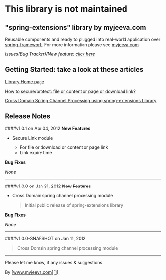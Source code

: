 # This library is not maintained

"spring-extensions" library by myjeeva.com
-------------------------------------------

Reusable components and ready to plugged into real-world application over [spring-framework][2]. For more information please see [myjeeva.com][1]

*Issues(Bug Tracker)/New feature: [click here][3]*


Getting Started: take a look at these articles
----------------------------------------------
[Library Home page][1]

[How to secure/protect: file or content or page or download link?][4]

[Cross Domain Spring Channel Processing using spring-extensions Library][5]


Release Notes
-------------

####v1.0.1 on Apr 04, 2012
**New Features**

*   Secure Link module

    *	For file or download or content or page link
    *	Link expiry time

**Bug Fixes** 

*None*

* * *

####v1.0.0 on Jan 31, 2012
**New Features**

*   Cross Domain spring channel processing module

    > Initial public release of spring-extensions library

**Bug Fixes** 

*None*

* * *

####v1.0.0-SNAPSHOT on Jan 11, 2012
> Cross Domain spring channel processing module


* * *



Please let me know, if any issues & suggestions. 

By [www.myjeeva.com][1]


[1]: http://www.myjeeva.com/spring-extensions/ "spring-extensions library"
[2]: http://springsource.org "SpringSource.org"
[3]: https://github.com/jeevatkm/spring-extensions/issues "Issues(Bug Tracker)/New feature"

[4]: http://www.myjeeva.com/2012/04/how-to-secure-or-protect-file-content-page-donwload-link/ "How to secure/protect: file or content or page or download link?"
[5]: http://www.myjeeva.com/2012/01/cross-domain-spring-channel-processing-spring-extensions-library/ "Cross Domain Spring Channel Processing using spring-extensions Library"
